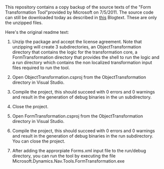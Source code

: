 This repository contains a copy backup of the source texts of the "Form Transformation Tool"provided by Microsoft on 7/5/2011. The source code can still be downloaded today as described in [this](https://community.dynamics.com/nav/b/navericwauters/archive/2011/08/17/source-code-of-form-transformation-tool-published) Blogtext. These are only the unzipped files.

Here's the original readme text:

1) Unzip the package and accept the license agreement.  Note that unzipping will create 3 subdirectories, an ObjectTransformation directory that contains the logic for the transformation core, a FormTransformation directory that provides the shell to run the logic and a run directory which contains the non localized transformation input files required to run the tool.  

2) Open ObjectTransformation.csproj from the ObjectTransformation directory in Visual Studio.

3) Compile the project, this should succeed with 0 errors and 0 warnings and result in the generation of debug binaries in the un subdirectory.

4) Close the project.

5) Open FormTransformation.csproj from the ObjectTransformation directory in Visual Studio.

6) Compile the project, this should succeed with 0 errors and 0 warnings and result in the generation of debug binaries in the run subdirectory.  You can close the project.

7) After adding the approrpiate Forms.xml input file to the run/debug directory, you can run the tool by executing the file Microsoft.Dynamics.Nav.Tools.FormTransformation.exe
